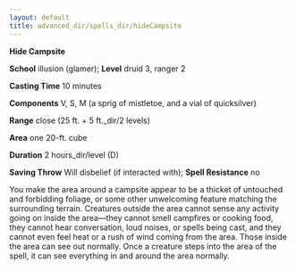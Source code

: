 ```yaml
---
layout: default
title: advanced_dir/spells_dir/hideCampsite
---
```

 **Hide Campsite**

**School** illusion (glamer); **Level** druid 3, ranger 2

**Casting Time** 10 minutes

**Components** V, S, M (a sprig of mistletoe, and a vial of quicksilver)

**Range** close (25 ft. + 5 ft._dir/2 levels)

**Area** one 20-ft. cube

**Duration** 2 hours_dir/level (D)

**Saving Throw** Will disbelief (if interacted with); **Spell Resistance** no

You make the area around a campsite appear to be a thicket of untouched and forbidding foliage, or some other unwelcoming feature matching the surrounding terrain. Creatures outside the area cannot sense any activity going on inside the area—they cannot smell campfires or cooking food, they cannot hear conversation, loud noises, or spells being cast, and they cannot even feel heat or a rush of wind coming from the area. Those inside the area can see out normally. Once a creature steps into the area of the spell, it can see everything in and around the area normally.

